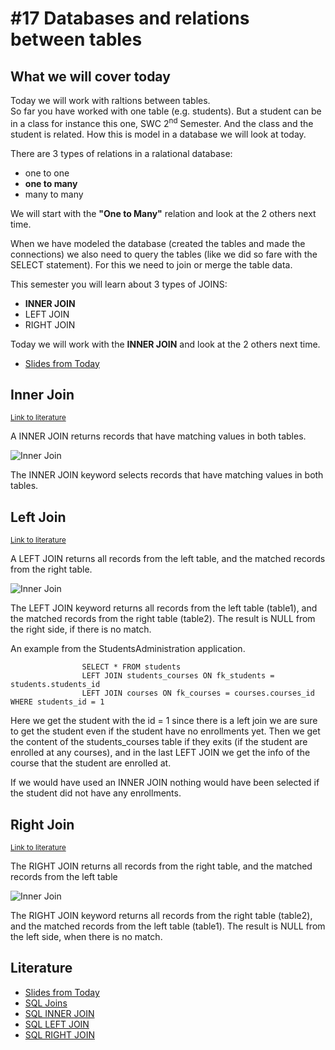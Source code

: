 # #17 Databases and relations between tables

## What we will cover today
Today we will work with raltions between tables.     
So far you have worked with one table (e.g. students). But a student can be in a class for instance this one, SWC 2<sup>nd</sup> Semester. And the class and the student is related. How this is model in a database we will look at today.    

There are 3 types of relations in a ralational database:

* one to one
* **one to many**
* many to many

We will start with the **"One to Many"** relation and look at the 2 others next time.

When we have modeled the database (created the tables and made the connections) we also need to query the tables (like we did so fare with the SELECT statement). For this we need to join or merge the table data.

This semester you will learn about 3 types of JOINS:

* **INNER JOIN**
* LEFT JOIN
* RIGHT JOIN

Today we will work with the **INNER JOIN** and look at the 2 others next time.

* [Slides from Today](https://github.com/StudentsAdministration/17_agenda/blob/master/slides/Database_Modeling_Relationships.pdf)

## Inner Join
<sub>[Link to literature](https://www.w3schools.com/sql/sql_join_inner.asp)</sub>    

A INNER JOIN returns records that have matching values in both tables.

![Inner Join](https://www.w3schools.com/sql/img_innerjoin.gif)      

The INNER JOIN keyword selects records that have matching values in both tables.

## Left Join
<sub>[Link to literature](https://www.w3schools.com/sql/sql_join_left.asp)</sub>    

A LEFT JOIN returns all records from the left table, and the matched records from the right table. 

![Inner Join](https://www.w3schools.com/sql/img_leftjoin.gif)    

The LEFT JOIN keyword returns all records from the left table (table1), and the matched records from the right table (table2). The result is NULL from the right side, if there is no match.

An example from the StudentsAdministration application.
````     
                SELECT * FROM students 
                LEFT JOIN students_courses ON fk_students = students.students_id 
                LEFT JOIN courses ON fk_courses = courses.courses_id WHERE students_id = 1
````     
Here we get the student with the id = 1 since there is a left join we are sure to get the student even if the student have no enrollments yet. Then we get the content of the students_courses table if they exits (if the student are enrolled at any courses), and in the last LEFT JOIN we get the info of the course that the student are enrolled at.

If we would have used an INNER JOIN nothing would have been selected if the student did not have any enrollments.

## Right Join
<sub>[Link to literature](https://www.w3schools.com/sql/sql_join_right.asp)</sub>     

The RIGHT JOIN returns all records from the right table, and the matched records from the left table

![Inner Join](https://www.w3schools.com/sql/img_rightjoin.gif) 

The RIGHT JOIN keyword returns all records from the right table (table2), and the matched records from the left table (table1). The result is NULL from the left side, when there is no match.    

## Literature

* [Slides from Today](https://github.com/StudentsAdministration/17_agenda/blob/master/slides/Database_Modeling_Relationships.pdf)
* [SQL Joins](https://www.w3schools.com/sql/sql_join.asp)
* [SQL INNER JOIN](https://www.w3schools.com/sql/sql_join_inner.asp)
* [SQL LEFT JOIN](https://www.w3schools.com/sql/sql_join_left.asp)
* [SQL RIGHT JOIN](https://www.w3schools.com/sql/sql_join_right.asp)

